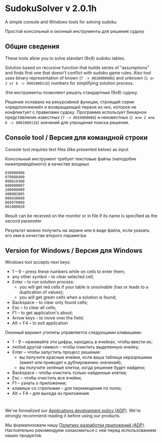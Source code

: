 ﻿# SudokuSolver v 2.0.1h

A simple console and Windows tools for solving sudoku

Простой консольный и оконный инструменты для решения судоку

## Общие сведения

These tools allow you to solve standart (9x9) sudoku tables.

Solution based on recursive function that builds series of “assumptions”
and finds first one that doesn't conflict with sudoku game rules. Also
tool uses binary representation of known (```7 -> 001000000b```) and unknown
(```1 or 2 or 6 -> 000100011b```) numbers for simplifying solution process.

Эти инструменты позволяют решать стандартные (9x9) судоку.

Решение основано на рекурсивной функции, строящей серии «предположений»
и возвращающей первое из них, которое не конфликтует с правилами судоку.
Программа использует бинарное представление известных (```7 -> 001000000b```)
и неизвестных (```1 или 2 или 6 -> 000100011b```) значений для упрощения
поиска решения.

## Console tool / Версия для командной строки

Console tool requires text files (like presented below) as input

Консольный инструмент требует текстовые файлы (наподобие нижеприведённого) в качестве входных

```
030000800
070080400
000019300
600800007
200000009
400002005
009430000
005070060
001000020
```

Result can be received on the monitor or in file if its name is specified as the second parameter

Результат можно получить на экране или в виде файла, если указать его имя в качестве второго параметра

## Version for Windows / Версия для Windows

Windows tool accepts next keys:
- 1 – 9 – press these numbers while on cells to enter them;
- any other symbol – to clear selected cell;
- Enter – to run solution process:
    - you will get red cells if your table is unsolvable (has or leads to a duplication of values);
    - you will get green cells when a solution is found;
- Backspace – to clear only found cells;
- Esc – to clear all cells;
- F1 – to get application's about;
- Arrow keys – to move over the field;
- Alt + F4 – to exit application

Оконный вариант утилиты управляется следующими клавишами:
- 1 - 9 – нажимайте эти цифры, находясь в ячейках, чтобы ввести их;
- любой другой символ – чтобы очистить выделенную ячейку;
- Enter – чтобы запустить процесс решения:
    - вы получите красные ячейки, если ваша таблица неразрешима (имеет или приводит к дублированию значений);
    - вы получите зелёные клетки, когда решение будет найдено;
- Backspace – чтобы очистить только найденные клетки;
- Esc – чтобы очистить все ячейки;
- F1 – узнать о приложении;
- клавиши со стрелками – для перемещения по полю;
- Alt + F4 – для выхода из приложения

#

We've formalized our [Applications development policy (ADP)](https://vk.com/@rdaaow_fupl-adp).
We're strongly recommend reading it before using our products.

Мы формализовали нашу [Политику разработки приложений (ADP)](https://vk.com/@rdaaow_fupl-adp).
Настоятельно рекомендуем ознакомиться с ней перед использованием наших продуктов.
